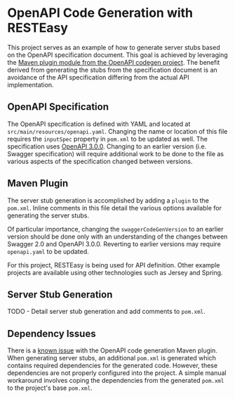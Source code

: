 # OpenAPI Code Generation with RESTEasy

This project serves as an example of how to generate server stubs based on the OpenAPI specification document. 
This goal is achieved by leveraging the [Maven plugin module from the OpenAPI codegen project](https://github.com/swagger-api/swagger-codegen/tree/master/modules/swagger-codegen-maven-plugin). 
The benefit derived from generating the stubs from the specification document is an avoidance of the API specification differing from the actual API implementation. 

## OpenAPI Specification

The OpenAPI specification is defined with YAML and located at `src/main/resources/openapi.yaml`.
Changing the name or location of this file requires the `inputSpec` property in `pom.xml` to be updated as well. 
The specification uses [OpenAPI 3.0.0](https://swagger.io/specification/).
Changing to an earlier version (i.e. Swagger specification) will require additional work to be done to the file as various aspects of the specification changed between versions.

## Maven Plugin

The server stub generation is accomplished by adding a `plugin` to the `pom.xml`.
Inline comments in this file detail the various options available for generating the server stubs. 

Of particular importance, changing the `swaggerCodeGenVersion` to an earlier version should be done only with an understanding of the changes between Swagger 2.0 and OpenAPI 3.0.0.
Reverting to earlier versions may require `openapi.yaml` to be updated. 

For this project, RESTEasy is being used for API definition. Other example projects are available using other technologies such as Jersey and Spring. 

## Server Stub Generation

TODO - Detail server stub generation and add comments to `pom.xml`.

## Dependency Issues

There is a [known issue](https://github.com/swagger-api/swagger-codegen/issues/5410) with the OpenAPI code generation Maven plugin. 
When generating server stubs, an additional `pom.xml` is generated which contains required dependencies for the generated code. 
However, these dependencies are not properly configured into the project. 
A simple manual workaround involves coping the dependencies from the generated `pom.xml` to the project's base `pom.xml`.  